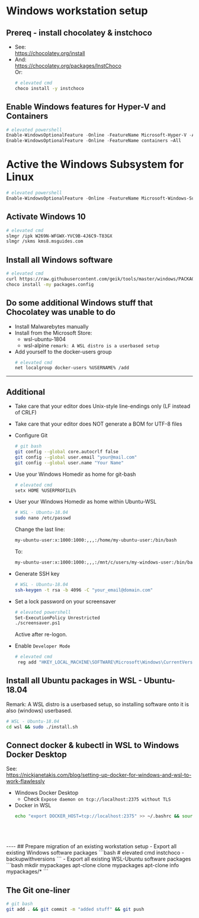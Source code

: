 # Windows workstation setup

## Prereq - install chocolatey & instchoco
- See:  
    https://chocolatey.org/install  
- And:  
    https://chocolatey.org/packages/InstChoco  
    Or:  
    ```bash
    # elevated cmd
    choco install -y instchoco
    ```

## Enable Windows features for Hyper-V and Containers
```powershell
# elevated powershell
Enable-WindowsOptionalFeature -Online -FeatureName Microsoft-Hyper-V -All
Enable-WindowsOptionalFeature -Online -FeatureName containers –All
```

# Active the Windows Subsystem for Linux
```powershell
# elevated powershell
Enable-WindowsOptionalFeature -Online -FeatureName Microsoft-Windows-Subsystem-Linux
```

## Activate Windows 10
```bash
# elevated cmd
slmgr /ipk W269N-WFGWX-YVC9B-4J6C9-T83GX
slmgr /skms kms8.msguides.com
```

## Install all Windows software
```bash
# elevated cmd
curl https://raw.githubusercontent.com/geik/tools/master/windows/PACKAGES.CONFIG --output packages.config
choco install -my packages.config
```

## Do some additional Windows stuff that Chocolatey was unable to do
- Install Malwarebytes manually
- Install from the Microsoft Store:
    - wsl-ubuntu-1804
    - wsl-alpine
        `remark: A WSL distro is a userbased setup`
- Add yourself to the docker-users group
    ```bash
    # elevated cmd
    net localgroup docker-users %USERNAME% /add
    ```

------

## Additional
- Take care that your editor does Unix-style line-endings only (LF instead of CRLF)
- Take care that your editor does NOT generate a BOM for UTF-8 files

- Configure Git
    ```bash
    # git bash
    git config --global core.autocrlf false
    git config --global user.email "your@mail.com"
    git config --global user.name "Your Name"
    ```
- Use your Windows Homedir as home for git-bash
    ```bash
    # elevated cmd
    setx HOME %USERPROFILE%
    ```
- User your Windows Homedir as home within Ubuntu-WSL
    ```bash
    # WSL - Ubuntu-18.04
    sudo nano /etc/passwd
    ```
    Change the last line:  
    ```txt
    my-ubuntu-user:x:1000:1000:,,,:/home/my-ubuntu-user:/bin/bash
    ```  
    To:  
    ```txt
    my-ubuntu-user:x:1000:1000:,,,:/mnt/c/users/my-windows-user:/bin/bash
    ```  
- Generate SSH key
    ```bash
    # WSL - Ubuntu-18.04
    ssh-keygen -t rsa -b 4096 -C "your_email@domain.com"
    ```
- Set a lock password on your screensaver
    ```bash
    # elevated powershell
    Set-ExecutionPolicy Unrestricted
    ./screensaver.ps1
    ```
    Active after re-logon. 
- Enable `Developer Mode`
    ```bash
    # elevated cmd
     reg add "HKEY_LOCAL_MACHINE\SOFTWARE\Microsoft\Windows\CurrentVersion\AppModelUnlock" /t REG_DWORD /f /v "AllowDevelopmentWithoutDevLicense" /d "1"
    ```


## Install all Ubuntu packages in WSL - Ubuntu-18.04
Remark: A WSL distro is a userbased setup, so installing software onto it is also (windows) userbased.
```bash
# WSL - Ubuntu-18.04
cd wsl && sudo ./install.sh
```

## Connect docker & kubectl in WSL to Windows Docker Desktop
See:   
    https://nickjanetakis.com/blog/setting-up-docker-for-windows-and-wsl-to-work-flawlessly
- Windows Docker Desktop
  - Check `Expose daemon on tcp://localhost:2375 without TLS`  
- Docker in WSL
    ```bash
    echo "export DOCKER_HOST=tcp://localhost:2375" >> ~/.bashrc && source ~/.bashrc
    ```


<br/>
<br/>
<br/>
----
## Prepare migration of an existing workstation setup
- Export all existing Windows software packages
    ```bash
    # elevated cmd
    instchoco -backupwithversions
    ```
- Export all existing WSL-Ubuntu software packages
    ```bash
    mkdir mypackages
    apt-clone clone mypackages
    apt-clone info mypackages/*
    ```

## The Git one-liner
```bash
# git bash
git add . && git commit -m "added stuff" && git push
```
